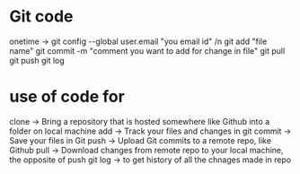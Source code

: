# Git code
onetime -> git config --global user.email "you email id" /n
git add "file name"
git commit -m "comment you want to add for change in file"
git pull 
git push 
git log

# use of code for
clone -> Bring a repository that is hosted somewhere like Github into a folder on local machine
add -> Track your files and changes in git
commit -> Save your files in Git
push -> Upload Git commits to a remote repo, like Github
pull -> Download changes from remote repo to your local machine, the opposite of push
git log -> to get history of all the chnages made in repo

